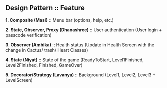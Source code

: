## Design Pattern :: Feature

**1. Composite (Masi)** :: Menu bar (options, help, etc.)

**2. State, Observer, Proxy (Dhanashree)** :: User authentication (User login + passcode verification)

**3. Observer (Ambika)** :: Health status (Update in Health Screen with the change in Cactus/ trash/ Heart Classes)

**4. State (Niyat)** :: State of the game (ReadyToStart, Level1Finished, Level2Finished, Finished, GameOver)

**5. Decorator/Strategy (Lavanya)** :: Background (Level1, Level2, Level3 + LevelScreen)
